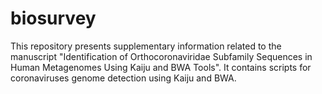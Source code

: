 # biosurvey

This repository presents supplementary information related to the manuscript "Identification of Orthocoronaviridae Subfamily Sequences in Human Metagenomes Using Kaiju and BWA Tools". It contains scripts for coronaviruses genome detection using Kaiju and BWA.
